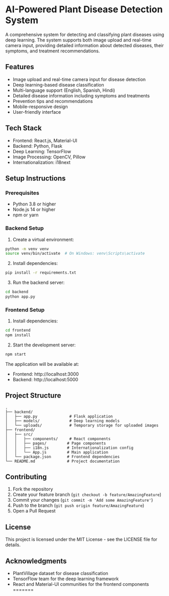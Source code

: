 
# AI-Powered Plant Disease Detection System

A comprehensive system for detecting and classifying plant diseases using deep learning. The system supports both image upload and real-time camera input, providing detailed information about detected diseases, their symptoms, and treatment recommendations.

## Features

- Image upload and real-time camera input for disease detection
- Deep learning-based disease classification
- Multi-language support (English, Spanish, Hindi)
- Detailed disease information including symptoms and treatments
- Prevention tips and recommendations
- Mobile-responsive design
- User-friendly interface

## Tech Stack

- Frontend: React.js, Material-UI
- Backend: Python, Flask
- Deep Learning: TensorFlow
- Image Processing: OpenCV, Pillow
- Internationalization: i18next

## Setup Instructions

### Prerequisites

- Python 3.8 or higher
- Node.js 14 or higher
- npm or yarn

### Backend Setup

1. Create a virtual environment:
```bash
python -m venv venv
source venv/bin/activate  # On Windows: venv\Scripts\activate
```

2. Install dependencies:
```bash
pip install -r requirements.txt
```

3. Run the backend server:
```bash
cd backend
python app.py
```

### Frontend Setup

1. Install dependencies:
```bash
cd frontend
npm install
```

2. Start the development server:
```bash
npm start
```

The application will be available at:
- Frontend: http://localhost:3000
- Backend: http://localhost:5000

## Project Structure

```
.
├── backend/
│   ├── app.py              # Flask application
│   ├── models/             # Deep learning models
│   └── uploads/            # Temporary storage for uploaded images
├── frontend/
│   ├── src/
│   │   ├── components/     # React components
│   │   ├── pages/         # Page components
│   │   ├── i18n.js        # Internationalization config
│   │   └── App.js         # Main application
│   └── package.json       # Frontend dependencies
└── README.md              # Project documentation
```

## Contributing

1. Fork the repository
2. Create your feature branch (`git checkout -b feature/AmazingFeature`)
3. Commit your changes (`git commit -m 'Add some AmazingFeature'`)
4. Push to the branch (`git push origin feature/AmazingFeature`)
5. Open a Pull Request

## License

This project is licensed under the MIT License - see the LICENSE file for details.

## Acknowledgments

- PlantVillage dataset for disease classification
- TensorFlow team for the deep learning framework
- React and Material-UI communities for the frontend components 
=======

